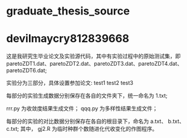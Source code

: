 # graduate_thesis_source
# devilmaycry812839668


这是我研究生毕业论文及实验源代码，其中有实验过程中的原始测试集，即paretoZDT1.dat、paretoZDT2.dat、paretoZDT3.dat、paretoZDT4.dat、paretoZDT6.dat;

实验分为三部分，具体设置参加论文:
test1    test2    test3


每部分的实验生成数据分别保存在各自的文件夹下，统一命名为 1.txt;


rrr.py 为收敛度结果生成文件；
qqq.py 为多样性结果生成文件；


每部分的实验的对比数据分别保存在各自的根目录下，命名为 a.txt、 b.txt、c.txt;
其中， gj2.R 为临时种群个数随进化代收变化的作图程序。











